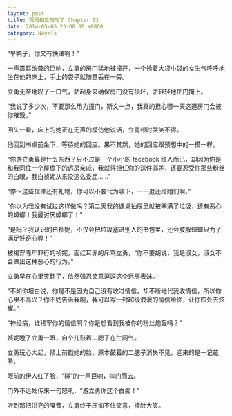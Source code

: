 ```yaml
---
layout: post
title: 冤冤相爱何时了 Chapter 01
date: 2014-05-05 23:00:00 +0800
category: Novels
---
```

“旱鸭子，你又有快递啊！”

一声震耳欲聋的巨响，立勇的房门猛地被撞开，一个拎着大袋小袋的女生气呼呼地坐在他的床上，手上的袋子就随意丢在一旁。

立勇无奈地叹了一口气，站起身来确保房门没有损坏，才轻轻地把门掩上。

“我说了多少次，不要那么用力撞门，斯文一点，我真的担心哪一天这道房门会被你摧毁。”

回头一看，床上的她正在无声的模仿他说话，立勇顿时哭笑不得。

他回到书桌前坐下，等待她的回应。果不其然，她的回应跟预想中的一模一样。

“你游立勇算是什么东西？只不过是一个小小的 facebook 红人而已，却因为你是和我同住一个屋檐下的远房亲戚，我就得担任你的送件邮差，还要忍受你那些粉丝的白眼，我白祯妮从来没这么委屈……”

“停～这些信件还有礼物，你可以不要代为收下，一一退还给她们啊。”

“你以为我没有试过这样做吗？第二天我的课桌抽屉里就被塞满了垃圾，还有恶心的蟑螂！我最讨厌蟑螂了！”

“是吗？我认识的白祯妮，不仅会把垃圾塞进别人的书包里，还会肢解蟑螂只为了满足好奇心喔！”

被揭穿陈年罪行的祯妮，面红耳赤的斥骂立勇，“你不要胡说，我是淑女，淑女不会做出这种恶心的行为。”

立勇早在心里笑翻了，依然强忍笑意逗逗这个远房表妹。

“不如你坦白说，你是不是因为自己没有收过情信，却不断地代我收情信，所以你心里不高兴？你不妨告诉我啊，我可以写一封超级浪漫的情信给你，让你四处去炫耀。”

“神经病，谁稀罕你的情信啊？你是想看到我被你的粉丝炮轰吗？”

祯妮瞪了立勇一眼，自个儿鼓着二腮子在生闷气。

立勇玩心大起，倾上前戳她的脸，原本鼓着的二腮子消失不见，迎来的是一记花拳。

眼前的伊人红了脸，“碰”的一声巨响，摔门而去。

门外不远处传来一句怒吼，“游立勇你这个白痴！”

听到那把洪亮的嗓音，立勇终于压抑不住笑意，捧肚大笑。